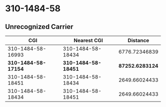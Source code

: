 # 310-1484-58
## Unrecognized Carrier


| CGI | Nearest CGI | Distance |
|-----|-------------|----------|
| 310-1484-58-16993 | 310-1484-58-18434 | 6776.72346839 |
| **310-1484-58-17154** | **310-1484-58-18451** | **87252.6283124** |
| 310-1484-58-18451 | 310-1484-58-18434 | 2649.66024433 |
| 310-1484-58-18434 | 310-1484-58-18451 | 2649.66024433 |
